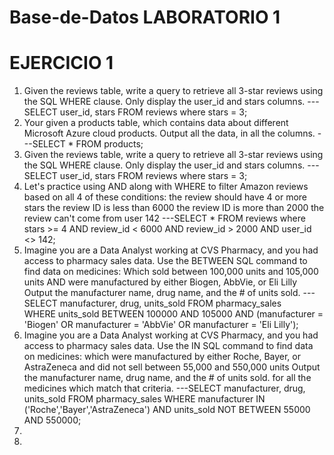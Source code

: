 # Base-de-Datos LABORATORIO 1
# EJERCICIO 1
1. Given the reviews table, write a query to retrieve all 3-star reviews using the SQL WHERE clause. Only display the user_id and stars columns.
    ---SELECT user_id, stars FROM reviews
       where stars = 3;
2. Your given a products table, which contains data about different Microsoft Azure cloud products. Output all the data, in all the columns.
    ---SELECT * FROM products;
3. Given the reviews table, write a query to retrieve all 3-star reviews using the SQL WHERE clause. Only display the user_id and stars columns.
    ---SELECT user_id, stars FROM reviews
       where stars = 3;
4. Let's practice using AND along with WHERE to filter Amazon reviews based on all 4 of these conditions:
   the review should have 4 or more stars
   the review ID is less than 6000
   the review ID is more than 2000
   the review can't come from user 142
    ---SELECT * FROM reviews
       where stars >= 4 AND review_id < 6000 AND review_id > 2000 AND user_id <> 142;
5. Imagine you are a Data Analyst working at CVS Pharmacy, and you had access to pharmacy sales data. Use the BETWEEN SQL command to find data on medicines:
   Which sold between 100,000 units and 105,000 units
   AND were manufactured by either Biogen, AbbVie, or Eli Lilly
   Output the manufacturer name, drug name, and the # of units sold.
    ---SELECT manufacturer, drug, units_sold FROM pharmacy_sales    
       WHERE units_sold BETWEEN 100000 AND 105000 
       AND (manufacturer = 'Biogen' OR manufacturer = 'AbbVie' OR manufacturer = 'Eli Lilly'); 
6. Imagine you are a Data Analyst working at CVS Pharmacy, and you had access to pharmacy sales data. Use the IN SQL command to find data on medicines:
   which were manufactured by either Roche, Bayer, or AstraZeneca
   and did not sell between 55,000 and 550,000 units
   Output the manufacturer name, drug name, and the # of units sold. for all the medicines which match that criteria.
    ---SELECT manufacturer, drug, units_sold FROM pharmacy_sales
       WHERE manufacturer IN ('Roche','Bayer','AstraZeneca')
       AND units_sold NOT BETWEEN 55000 AND 550000;
7.
8.